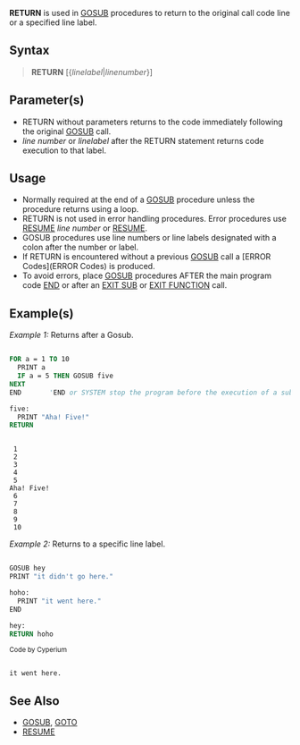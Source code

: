 **RETURN** is used in [GOSUB](GOSUB) procedures to return to the original call code line or a specified line label.

## Syntax

> **RETURN** [{*linelabel*|*linenumber*}]

## Parameter(s)

* RETURN without parameters returns to the code immediately following the original [GOSUB](GOSUB) call.
* *line number* or *linelabel* after the RETURN statement returns code execution to that label.

## Usage

* Normally required at the end of a [GOSUB](GOSUB) procedure unless the procedure returns using a loop.
* RETURN is not used in error handling procedures. Error procedures use [RESUME](RESUME) *line number* or [RESUME](RESUME).
* GOSUB procedures use line numbers or line labels designated with a colon after the number or label.
* If RETURN is encountered without a previous [GOSUB](GOSUB) call a [ERROR Codes](ERROR Codes) is produced. 
* To avoid errors, place [GOSUB](GOSUB) procedures AFTER the main program code [END](END) or after an [EXIT SUB](EXIT-SUB) or [EXIT FUNCTION](EXIT-FUNCTION) call.

## Example(s)

*Example 1:* Returns after a Gosub.

```vb

FOR a = 1 TO 10
  PRINT a
  IF a = 5 THEN GOSUB five
NEXT
END       'END or SYSTEM stop the program before the execution of a sub procedure

five:
  PRINT "Aha! Five!"
RETURN 

```

```text

 1
 2
 3
 4
 5
Aha! Five!
 6
 7
 8
 9
 10

```

*Example 2:* Returns to a specific line label.

```vb

GOSUB hey 
PRINT "it didn't go here." 

hoho: 
  PRINT "it went here." 
END 

hey: 
RETURN hoho 

```
<sub>Code by Cyperium</sub>

```text

it went here.

```

## See Also
 
* [GOSUB](GOSUB), [GOTO](GOTO)
* [RESUME](RESUME)
